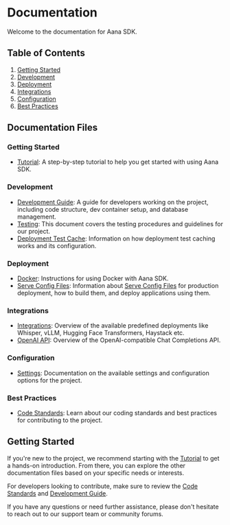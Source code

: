 # Documentation

Welcome to the documentation for Aana SDK.

## Table of Contents

1. [Getting Started](#getting-started)
2. [Development](#development)
3. [Deployment](#deployment)
4. [Integrations](#integrations)
5. [Configuration](#configuration)
6. [Best Practices](#best-practices)

## Documentation Files

### Getting Started
- [Tutorial](tutorial): A step-by-step tutorial to help you get started with using Aana SDK.

### Development
- [Development Guide](development): A guide for developers working on the project, including code structure, dev container setup, and database management.
- [Testing](testing): This document covers the testing procedures and guidelines for our project.
- [Deployment Test Cache](deployment_test_cache): Information on how deployment test caching works and its configuration.

### Deployment
- [Docker](docker): Instructions for using Docker with Aana SDK.
- [Serve Config Files](serve_config_files): Information about [Serve Config Files](https://docs.ray.io/en/latest/serve/production-guide/config.html#serve-config-files) for production deployment, how to build them, and deploy applications using them.

### Integrations
- [Integrations](integrations): Overview of the available predefined deployments like Whisper, vLLM, Hugging Face Transformers, Haystack etc.
- [OpenAI API](openai_api): Overview of the OpenAI-compatible Chat Completions API.

### Configuration
- [Settings](settings): Documentation on the available settings and configuration options for the project.

### Best Practices
- [Code Standards](code_standards): Learn about our coding standards and best practices for contributing to the project.

## Getting Started

If you're new to the project, we recommend starting with the [Tutorial](tutorial) to get a hands-on introduction. From there, you can explore the other documentation files based on your specific needs or interests.

For developers looking to contribute, make sure to review the [Code Standards](code_standards) and [Development Guide](development).

If you have any questions or need further assistance, please don't hesitate to reach out to our support team or community forums.
